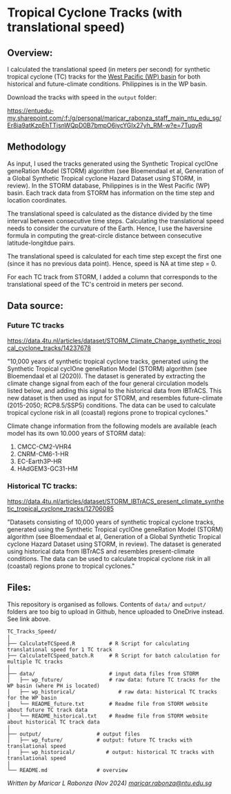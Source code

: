 # Tropical Cyclone Tracks (with translational speed)

## Overview:

I calculated the translational speed (in meters per second) for synthetic tropical cyclone (TC) tracks for the [West Pacific (WP) basin](https://www.google.com/url?sa=t&source=web&rct=j&opi=89978449&url=https://data.4tu.nl/file/01b2ebc7-7903-42ef-b46b-f43b9175dbf4/685bd752-6d0b-4f2c-bc55-e50f072b24d6&ved=2ahUKEwi_spP0nPmJAxUE2TgGHWsSENkQFnoECDMQAQ&usg=AOvVaw2PSB9WnIfn9c7LF1GguLWE) for both historical and future-climate conditions. Philippines is in the WP basin.

Download the tracks with speed in the `output` folder:

https://entuedu-my.sharepoint.com/:f:/g/personal/maricar_rabonza_staff_main_ntu_edu_sg/Er8ia9atKzpEhTTjsnWQpD0B7bmpO6iycYGIx27yh_RM-w?e=7TuqyR

## Methodology

As input, I used the tracks generated using the Synthetic Tropical cyclOne geneRation Model (STORM) algorithm (see Bloemendaal et al, Generation of a Global Synthetic Tropical cyclone Hazard Dataset using STORM, in review). In the STORM database, Philippines is in the West Pacific (WP) basin. Each track data from STORM has information on the time step and location coordinates.

The translational speed is calculated as the distance divided by the time interval between consecutive time steps. Calculating the translational speed needs to consider the curvature of the Earth. Hence, I use the haversine formula in computing the great-circle distance between consecutive latitude-longitdue pairs. 

The translational speed is calculated for each time step except the first one (since it has no previous data point). Hence, speed is NA at time step = 0.

For each TC track from STORM, I added a column that corresponds to the translational speed of the TC's centroid in meters per second. 


## Data source:

### Future TC tracks
https://data.4tu.nl/articles/dataset/STORM_Climate_Change_synthetic_tropical_cyclone_tracks/14237678

"10,000 years of synthetic tropical cyclone tracks, generated using the Synthetic Tropical cyclOne geneRation Model (STORM) algorithm (see Bloemendaal et al (2020)). The dataset is generated by extracting the climate change signal from each of the four general circulation models listed below, and adding this signal to the historical data from IBTrACS. This new dataset is then used as input for STORM, and resembles future-climate (2015-2050; RCP8.5/SSP5) conditions. The data can be used to calculate tropical cyclone risk in all (coastal) regions prone to tropical cyclones."

Climate change information from the following models are available (each model has its own 10.000 years of STORM data):
1) CMCC-CM2-VHR4
2) CNRM-CM6-1-HR
3) EC-Earth3P-HR
4) HAdGEM3-GC31-HM

### Historical TC tracks:
https://data.4tu.nl/articles/dataset/STORM_IBTrACS_present_climate_synthetic_tropical_cyclone_tracks/12706085

"Datasets consisting of 10,000 years of synthetic tropical cyclone tracks, generated using the Synthetic Tropical cyclOne geneRation Model (STORM) algorithm (see Bloemendaal et al, Generation of a Global Synthetic Tropical cyclone Hazard Dataset using STORM, in review). The dataset is generated using historical data from IBTrACS and resembles present-climate conditions. The data can be used to calculate tropical cyclone risk in all (coastal) regions prone to tropical cyclones."


## Files:

This repository is organised as follows. Contents of `data/` and `output/` folders are too big to upload in Github, hence uploaded to OneDrive instead. See link above.

```
TC_Tracks_Speed/
│ 
├── CalculateTCSpeed.R           # R Script for calculating translational speed for 1 TC track
├── CalculateTCSpeed_batch.R     # R Script for batch calculation for multiple TC tracks
│ 
├── data/                        # input data files from STORM
│   ├── wp_future/               # raw data: future TC tracks for the WP basin (where PH is located)
│   ├── wp_historical/              # raw data: historical TC tracks for the WP basin
│   └── README_future.txt        # Readme file from STORM website about future TC track data
│   └── README_historical.txt    # Readme file from STORM website about historical TC track data
│
├── output/                  # output files 
│   ├── wp_future/           # output: future TC tracks with translational speed 
│   ├── wp_historical/          # output: historical TC tracks with translational speed
│ 
└── README.md                # overview
```

*Written by Maricar L Rabonza (Nov 2024)*
*maricar.rabonza@ntu.edu.sg*

